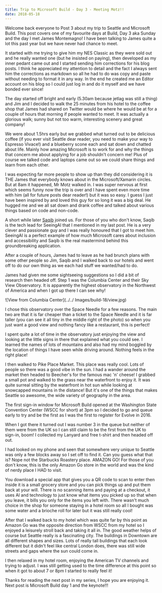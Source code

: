 ```yaml
--- 
title: Trip to Microsoft Build - Day 3 - Meeting Motz!!
date: 2018-05-18
---
```


Welcome back everyone to Post 3 about my trip to Seattle and Microsoft Build. This post covers one of my favourite days at Build, Day 3 aka Sunday and the day I met James Montemagno! I have been talking to James quite a lot this past year but we have never had chance to meet.

It started with me trying to give him my NES Classic as they were sold out and he really wanted one (but he insisted on paying), then developed as my inner pedant came out and I started sending him corrections for his blog posts. I think he appreciated my attention to detail and the fact I always sent him the corrections as markdown so all he had to do was copy and paste without needing to format it in any way. In the end he created me an Editor account on his blog so I could just log in and do it myself and we have bonded ever since!

The day started off bright and early (5.30am because jetlag was still a thing) and Jim and I decided to walk the 25 minutes from his hotel to the coffee shop that James had shared on Twitter would be where he would be at for a couple of hours that morning if people wanted to meet. It was actually a glorious walk; sunny but not too warm, interesting scenery and great company!

We were about 1.5hrs early but we grabbed what turned out to be delicious coffee (if you ever visit Seattle dear reader, you need to make your way to Espresso Vivace!) and a blueberry scone each and sat down and chatted about life. Mainly how amazing Microsoft is to work for and why the things that concern me about applying for a job shouldn't concern me! Plus of course we talked code and laptops came out so we could share things and learn from each other.

I was expecting far more people to show up than they did considering it is THE James that everybody knows about in the Microsoft/Xamarin circles. But at 8am it happened, Mr Motz walked in. I was super nervous at first which seems funny now the trip is over and I have spent even more time with him (all for future posts dear reader!) but it was so easy. I guess I just have been inspired by and loved this guy for so long it was a big deal. He hugged me and we all sat down and drank coffee and talked about various things based on code and non-code.

A short while later [Saqib](https://twitter.com/saqibs) joined us. For those of you who don't know, Saqib is the tech lead for SeeingAI that I mentioned in my last post. He is a very clever and passionate guy and I was really honoured that I got to meet him. SeeingAI is a perfect example of how much Microsoft cares about inclusion and accessibility and Saqib is the real mastermind behind this groundbreaking application.

After a couple of hours, James had to leave as he had brunch plans with some other people so Jim, Saqib and I walked back to our hotels and went off to do our own thing as we each had stuff we wanted/had to do.

James had given me some sightseeing suggestions so I did a bit of research then headed off. Step 1 was the Columbia Center and their Sky View Observatory. It is apparently the highest observatory in the Northwest of America and when I got up there I can see why!

![View from Columbia Center](../../ Images/build-18/view.jpg)

I chose this observatory over the Space Needle for a few reasons. The main two are that it is far cheaper than a ticket to the Space Needle and it is far taller (you can see it all tiny in the middle right of the photo) so when you just want a good view and nothing fancy like a restaurant, this is perfect!

I spent quite a lot of time in the observatory just enjoying the view and looking at the little signs in there that explained what you could see. I learned the names of lots of mountains and also had my mind boggled by the location of things I have seen while driving around. Nothing feels in the right place!

I then walked to Pike Place Market. This place was really cool. Lots of people so there was a good vibe in the sun. I had a wander around the market then headed to Beecher's for the famous mac 'n' cheese! I grabbed a small pot and walked to the grass near the waterfront to enjoy it. It was quite surreal sitting by the waterfront in hot sun while looking at snowcapped mountains in the distance! But it's one of the things that makes Seattle so awesome, the wide variety of geography in the area.

The first sign-in window for Microsoft Build opened at the Washington State Convention Center (WSCC for short) at 3pm so I decided to go and queue early to try and be the first as I was the first to register for Evolve in 2016.

When I got there it turned out I was number 3 in the queue but neither of them were from the UK so I can still claim to be the first from the UK to sign-in, boom! I collected my Lanyard and free t-shirt and then headed off out.

I had looked on my phone and seen that somewhere very unique to Seattle was only a few blocks away so I set off to find it. Can you guess what that is? Nope not the Starbucks Roastery place. AMAZON GO! For those of you don't know, this is the only Amazon Go store in the world and was the kind of nerdy place I HAD to visit.

You download a special app that gives you a QR code to scan to enter then inside it is a small grocery store and you can pick things up and put them back at your will. There is no scanning items and paying at a checkout, it uses AI and technology to just know what items you picked up so that when you leave, it bills you only for the items you left with. There wasn't much choice in the shop for someone staying in a hotel room so all I bought was some water and a brioche roll for later but it was still really cool!

After that I walked back to my hotel which was quite far by this point as Amazon Go was the opposite direction from WSCC from my hotel so I enjoyed a leisurely stroll back and taking it all in. The good weather helps of course but Seattle really is a fascinating city. The buildings in Downtown are all different shapes and sizes. Lots of really tall buildings that each look different but it didn't feel like central London does, there was still wide streets and gaps where the sun could come in.

I then relaxed in my hotel room, enjoying the American TV channels and trying to adjust. I was still getting used to the time difference at this point so when it got to about 7 or 8pm I started to really feel it!

Thanks for reading the next post in my series, I hope you are enjoying it. Next post is Microsoft Build day 1 and the keynote!!!